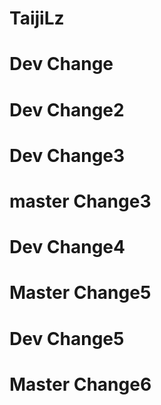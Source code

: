 # TaijiLz

# Dev Change

# Dev Change2

# Dev Change3

# master Change3

# Dev Change4 

# Master Change5

# Dev Change5

# Master Change6


